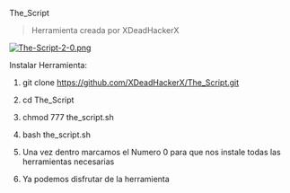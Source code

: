 The_Script

> Herramienta creada por XDeadHackerX

[![The-Script-2-0.png](https://i.postimg.cc/nLGQ0SMP/The-Script-2-0.png)](https://postimg.cc/hJhjGrLL)


Instalar Herramienta:

1) git clone https://github.com/XDeadHackerX/The_Script.git

2) cd The_Script

3) chmod 777 the_script.sh

4) bash the_script.sh

5) Una vez dentro marcamos el Numero 0 para que nos instale todas las herramientas necesarias

6) Ya podemos disfrutar de la herramienta
